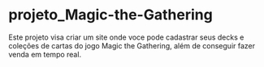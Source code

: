 # projeto_Magic-the-Gathering
Este projeto visa criar um site onde voce pode cadastrar seus decks e coleções de cartas do jogo Magic the Gathering, além de conseguir fazer venda em tempo real. 
